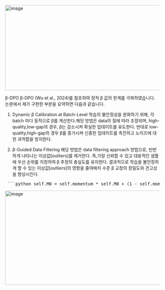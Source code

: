 <img width="818" height="277" alt="image" src="https://github.com/user-attachments/assets/0e453edc-ec26-43ac-9c2e-70c6d7d11b79" />

β-DPO
β-DPO (Wu et al., 2024)를 참조하여 정적 β 값의 한계를 극복하였습니다.
논문에서 제가 구현한 부분을 요약하면 다음과 같습니다.

1. Dynamic β Calibration at Batch-Level
학습의 불안정성을 완화하기 위해,
각 batch 마다 동적으로 β를 계산한다.해당 방법은 data의 질에 따라 조정되며, high-quality,low-gap의 경우, β는 감소시켜 확실한 업데이트를 유도한다.
반대로 low- quality,high-gap의 경우 β를 증가시켜 신중한 업데이트를 촉진하고 노이즈에 대한 과적합을 방지한다.


3. β-Guided Data Filtering
해당 방법은 data filtering approach 방법으로, 빈번하게 나타나는 이상값[outliers]를 제거한다.
즉,가장 신뢰할 수 있고 대표적인 샘플에 우선 순위를 지정하여 β 추정의 충실도를 유지한다.
결과적으로 학습을 불안정하게 할 수 있는 이상값[outliers]의 영항을 줄여배치 수준 β 교정의 정밀도와 견고성을 향상시킨다.


<pre> ```python self.M0 = self.momentum * self.M0 + (1 - self.momentum) * Mi self.var = self.momentum * self.var + (1 - self.momentum) * (delta ** 2) sigma = self.var ** 0.5 ``` </pre>


<img width="777" height="306" alt="image" src="https://github.com/user-attachments/assets/9445ef82-03ea-4002-b8f6-10655649cab3" />
